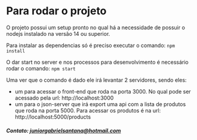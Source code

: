 # Para rodar o projeto

O projeto possui um setup pronto no qual há a necessidade de possuir o nodejs instalado na versão 14 ou superior.

Para instalar as dependencias só é preciso executar o comando: `npm install`

O dar start no server e nos processos para desenvolvimento é necessário rodar o comando: `npm start `

Uma ver que o comando é dado ele irá levantar 2 servidores, sendo eles:
 - um para acessar o front-end que roda na porta 3000. No qual pode ser acessado pela url: http://localhost:3000
 - um para o json-server que irá export uma api com a lista de produtos que roda na porta 5000. Para acessar os produtos é na url:  http://localhost:5000/products


##### Contato: [juniorgabrielsantana@hotmail.com](mailto:juniorgabrielsantana@hotmail.com)
